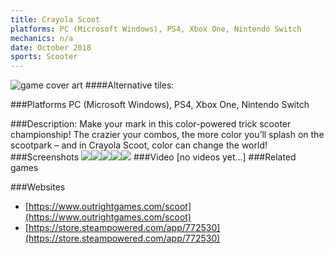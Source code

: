 ```yaml
---
title: Crayola Scoot
platforms: PC (Microsoft Windows), PS4, Xbox One, Nintendo Switch
mechanics: n/a
date: October 2018
sports: Scooter
---
```

![game cover art](//images.igdb.com/igdb/image/upload/t_cover_big/fvoy4cvwtsqqwwmmpbzb.jpg "Logo Title Text 1")
####Alternative tiles:

###Platforms
PC (Microsoft Windows), PS4, Xbox One, Nintendo Switch

###Description:
Make your mark in this color-powered trick scooter championship! The crazier your combos, the more color you’ll splash on the scootpark – and in Crayola Scoot, color can change the world!
###Screenshots
<a target="_blank" href="//images.igdb.com/igdb/image/upload/t_cover_big/sv145jwtcmiexveohnih.jpg"><img src="//images.igdb.com/igdb/image/upload/t_thumb/sv145jwtcmiexveohnih.jpg"/></a><a target="_blank" href="//images.igdb.com/igdb/image/upload/t_cover_big/fj31n3wcb8wonzsx7cui.jpg"><img src="//images.igdb.com/igdb/image/upload/t_thumb/fj31n3wcb8wonzsx7cui.jpg"/></a><a target="_blank" href="//images.igdb.com/igdb/image/upload/t_cover_big/el3j5zdkstmh1xvch7yr.jpg"><img src="//images.igdb.com/igdb/image/upload/t_thumb/el3j5zdkstmh1xvch7yr.jpg"/></a><a target="_blank" href="//images.igdb.com/igdb/image/upload/t_cover_big/ifw7mhnbd2w5hkfyzhbh.jpg"><img src="//images.igdb.com/igdb/image/upload/t_thumb/ifw7mhnbd2w5hkfyzhbh.jpg"/></a><a target="_blank" href="//images.igdb.com/igdb/image/upload/t_cover_big/o5fewwwr56oxn8a9oyqq.jpg"><img src="//images.igdb.com/igdb/image/upload/t_thumb/o5fewwwr56oxn8a9oyqq.jpg"/></a>
###Video
[no videos yet...]
###Related games

###Websites
* [https://www.outrightgames.com/scoot](https://www.outrightgames.com/scoot)
* [https://store.steampowered.com/app/772530](https://store.steampowered.com/app/772530)
